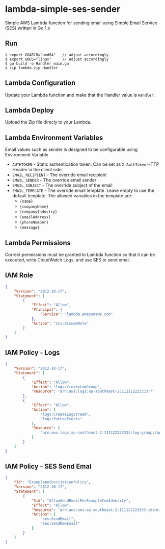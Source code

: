 # lambda-simple-ses-sender
Simple AWS Lambda function for sending email using Simple Email Service (SES) written in Go 1.x

## Run
```
$ export GOARCH="amd64"   // adjust accordingly
$ export GOOS="linux"     // adjust accordingly
$ go build -o Handler main.go
$ zip lambda.zip Handler
```

## Lambda Configuration
Update your Lambda function and make that the Handler value is `Handler`.

## Lambda Deploy
Upload the Zip file direcly to your Lambda.

## Lambda Environment Variables
Email values such as sender is designed to be configurable using Environment Variable
- `AUTHTOKEN` - Static authentication token. Can be set as `X-AuthToken` HTTP Header in the client side.
- `EMAIL_RECIPIENT` - The override email recipient
- `EMAIL_SENDER` - The override email sender
- `EMAIL_SUBJECT` - The override subject of the email
- `EMAIL_TEMPLATE` - The override email template. Leave empty to use the default template. The allowed variables in the template are:
  - `{name}`
  - `{companyName}`
  - `{companyIndustry}`
  - `{emailAddress}`
  - `{phoneNumber}`
  - `{message}`

## Lambda Permissions
Correct permissions must be granted to Lambda function so that it can be executed, write CloudWatch Logs, and use SES to send email.

## IAM Role
```json
{
    "Version": "2012-10-17",
    "Statement": [
        {
            "Effect": "Allow",
            "Principal": {
                "Service": "lambda.amazonaws.com"
            },
            "Action": "sts:AssumeRole"
        }
    ]
}
```

## IAM Policy - Logs
```json
{
    "Version": "2012-10-17",
    "Statement": [
        {
            "Effect": "Allow",
            "Action": "logs:CreateLogGroup",
            "Resource": "arn:aws:logs:ap-southeast-2:111122223333:*"
        },
        {
            "Effect": "Allow",
            "Action": [
                "logs:CreateLogStream",
                "logs:PutLogEvents"
            ],
            "Resource": [
                "arn:aws:logs:ap-southeast-2:111122223333:log-group:/aws/lambda/mycustom-email-sender:*"
            ]
        }
    ]
}
```

## IAM Policy - SES Send Emal
```json
{
    "Id": "ExampleAuthorizationPolicy",
    "Version": "2012-10-17",
    "Statement": [
        {
            "Sid": "AllowSendEmailForExampleComIdentity",
            "Effect": "Allow",
            "Resource": "arn:aws:ses:ap-southeast-2:111122223333:identity/example.com",
            "Action": [
                "ses:SendEmail",
                "ses:SendRawEmail"
            ]
        }
    ]
}
```
